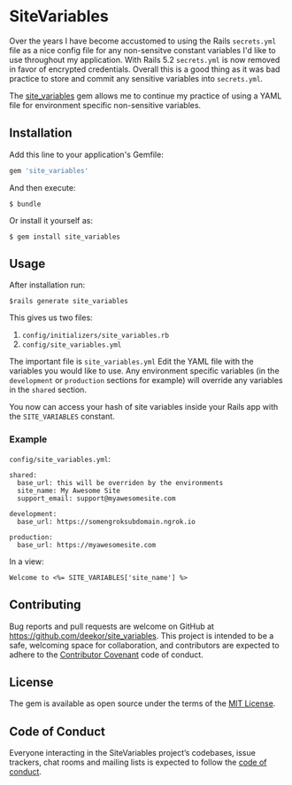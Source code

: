 # SiteVariables
Over the years I have become accustomed to using the Rails `secrets.yml` file as a nice config file for any non-sensitve constant variables I'd like to use throughout my application. With Rails 5.2 `secrets.yml` is now removed in favor of encrypted credentials. Overall this is a good thing as it was bad practice to store and commit any sensitive variables into `secrets.yml`. 

The [site_variables](https://rubygems.org/gems/site_variables) gem allows me to continue my practice of using a YAML file for environment specific non-sensitive variables.

## Installation

Add this line to your application's Gemfile:

```ruby
gem 'site_variables'
```

And then execute:

    $ bundle

Or install it yourself as:

    $ gem install site_variables

## Usage

After installation run:

    $rails generate site_variables
    
This gives us two files:

1. `config/initializers/site_variables.rb`
2. `config/site_variables.yml`

The important file is `site_variables.yml` 
Edit the YAML file with the variables you would like to use. Any environment specific variables (in the `development` or `production` sections for example) will override any variables in the `shared` section.

You now can access your hash of site variables inside your Rails app with the `SITE_VARIABLES` constant.

### Example

`config/site_variables.yml`:

```
shared:
  base_url: this will be overriden by the environments
  site_name: My Awesome Site
  support_email: support@myawesomesite.com

development:
  base_url: https://somengroksubdomain.ngrok.io

production:
  base_url: https://myawesomesite.com
```

In a view:

```
Welcome to <%= SITE_VARIABLES['site_name'] %>
```

## Contributing

Bug reports and pull requests are welcome on GitHub at https://github.com/deekor/site_variables. This project is intended to be a safe, welcoming space for collaboration, and contributors are expected to adhere to the [Contributor Covenant](http://contributor-covenant.org) code of conduct.

## License

The gem is available as open source under the terms of the [MIT License](https://opensource.org/licenses/MIT).

## Code of Conduct

Everyone interacting in the SiteVariables project’s codebases, issue trackers, chat rooms and mailing lists is expected to follow the [code of conduct](https://github.com/[USERNAME]/site_variables/blob/master/CODE_OF_CONDUCT.md).
